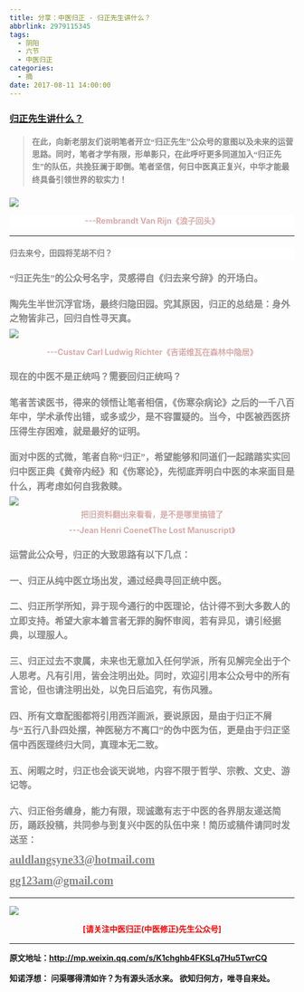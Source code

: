 ```yaml
---
title: 分享：中医归正 - 归正先生讲什么？
abbrlink: 2979115345
tags:
  - 阴阳
  - 六节
  - 中医归正
categories:
  - 摘
date: 2017-08-11 14:00:00
---
```

###  [归正先生讲什么？](http://mp.weixin.qq.com/s/K1chghb4FKSLq7Hu5TwrCQ "跳转至原文")

<div class="rich_media_content ">
                    <blockquote><p style="margin-top: 20px; margin-bottom: 20px;"><strong style="font-size: 14px; line-height: 1.6;"><span style="font-family: 仿宋; color: rgb(136, 136, 136);">在此，向新老朋友们说明笔者开立“归正先生”公众号的意图以及未来的运营思路。同时，笔者才学有限，形单影只，在此呼吁更多同道加入“归正先生”的队伍，共挽狂澜于即倒。笔者坚信，何日中医真正复兴，中华才能最终具备引领世界的软实力！</span></p></blockquote><p><img style="clear: both; display: block; margin:auto;" src="https://ws1.sinaimg.cn/large/8bf740e1gy1fihtl95euij20hs0ij7o2.jpg" data-ratio="1.0414438502673797" data-w="748" style="line-height: 1.6;"  /></p><p style="margin-top: 5px; margin-bottom: 5px; font-size: 16px; white-space: normal; max-width: 100%; min-height: 1em; color: rgb(62, 62, 62); text-align: center; box-sizing: border-box !important; word-wrap: break-word !important; background-color: rgb(255, 255, 255);"><span style="font-size: 14px; line-height: 22.399999618530273px; color: rgb(215, 171, 169);">---Rembrandt Van Rijn《浪子回头》</span></p><hr  /><p style="margin-top: 20px; margin-bottom: 20px; font-size: 16px; white-space: normal; max-width: 100%; min-height: 1em; color: rgb(62, 62, 62); text-align: left; box-sizing: border-box !important; word-wrap: break-word !important; background-color: rgb(255, 255, 255);"><strong style="line-height: 1.6;"><span style="max-width: 100%; line-height: 1.6; color: rgb(136, 136, 136); font-family: 仿宋; box-sizing: border-box !important; word-wrap: break-word !important;">归去来兮，田园将芜胡不归？</span></strong></p><p style="margin-top: 20px; margin-bottom: 20px;"><span style="color: rgb(136, 136, 136); font-family: 仿宋; font-size: 16px; line-height: 1.6; background-color: rgb(255, 255, 255);">“归正先生”的公众号名字，灵感得自《归去来兮辞》的开场白。</span></p><p style="margin-top: 20px; margin-bottom: 5px;"><span style="color: rgb(136, 136, 136); font-family: 仿宋; font-size: 16px; line-height: 1.6; background-color: rgb(255, 255, 255);">陶先生半世沉浮官场，最终归隐田园。究其原因，归正的总结是：<strong>身外之物皆非己，回归自性寻天真。</strong></span></p><p style="margin-top: 5px; margin-bottom: 5px;"><img style="clear: both; display: block; margin:auto;" src="https://ws1.sinaimg.cn/large/8bf740e1gy1fihtmdiz5xj20hs0a7499.jpg" data-ratio="0.5733333333333334" data-w="750" style="line-height: 1.6;"  /></p><p style="text-align: center;"><span style="color: rgb(215, 171, 169); font-size: 14px; line-height: 22.399999618530273px; text-align: center;  background-color: rgb(255, 255, 255);">---Custav Carl Ludwig Richter《吉诺维瓦在森林中隐居》</span></p><p style="margin-top: 20px; margin-bottom: 20px;"><span style="color: rgb(136, 136, 136); font-family: 仿宋; font-size: 16px; line-height: 1.6; background-color: rgb(255, 255, 255);"></span><span style="line-height: 1.6; color: rgb(136, 136, 136); font-family: 仿宋; font-size: 16px; background-color: rgb(255, 255, 255);">现在的中医不是正统吗？需要回归正统吗？</span></p><p style="margin-top: 20px; margin-bottom: 20px;"><strong><span style="line-height: 1.6; color: rgb(136, 136, 136); font-family: 仿宋; font-size: 16px; background-color: rgb(255, 255, 255);">笔者苦读医书，得来的领悟让笔者相信，《伤寒杂病论》之后的一千八百年中，学术承传出错，或多或少，是不容置疑的。</span></strong><span style="line-height: 1.6; color: rgb(136, 136, 136); font-family: 仿宋; font-size: 16px; background-color: rgb(255, 255, 255);">当今，中医被西医挤压得生存困难，就是最好的证明。</span></p><p style="margin-top: 20px; margin-bottom: 5px;"><strong><span style="line-height: 1.6; color: rgb(136, 136, 136); font-family: 仿宋; font-size: 16px; background-color: rgb(255, 255, 255);">面对中医的式微，笔者自称“归正”，希望能够和同道们一起踏踏实实回归中医正典《黄帝内经》和《伤寒论》，先彻底弄明白中医的本来面目是什么，再考虑如何自我救赎。</span></strong></p><p style="margin-top: 5px; margin-bottom: 5px;"><img style="clear: both; display: block; margin:auto;" src="https://ws1.sinaimg.cn/large/8bf740e1gy1fihtn0f9ubj20hs0ushdt.jpg" data-ratio="1.7306666666666666" data-w="750" style="line-height: 1.6;"  /></p><p style="margin-top: 5px; margin-bottom: 5px; text-align: center;"><span style="text-align: center;  color: rgb(215, 171, 169); font-size: 14px; line-height: 22.399999618530273px; background-color: rgb(255, 255, 255);">把旧资料翻出来看看，是不是哪里搞错了</span></p><p style="margin-top: 5px; margin-bottom: 5px; text-align: center;"><span style="text-align: center;  color: rgb(215, 171, 169); font-size: 14px; line-height: 22.399999618530273px; background-color: rgb(255, 255, 255);">---Jean Henri Coene《The Lost Manuscript》</span></p><p style="margin-top: 20px; margin-bottom: 5px; text-align: left;"><strong style="line-height: 1.6;"><span style="color: rgb(136, 136, 136); font-family: 仿宋; font-size: 16px; line-height: 1.6; background-color: rgb(255, 255, 255);">运营此公众号，归正的大致思路有以下几点：</span></strong></p><p style="margin-top: 20px; margin-bottom: 20px;"><strong><span style="color: rgb(136, 136, 136); font-family: 仿宋; font-size: 16px; line-height: 1.6; background-color: rgb(255, 255, 255);">一、归正</span></strong><span style="color: rgb(136, 136, 136); font-family: 仿宋; font-size: 16px; line-height: 1.6; background-color: rgb(255, 255, 255);"><strong>从纯中医立场出发，通过经典寻回正统中医。</strong></span></p><p style="margin-top: 20px; margin-bottom: 20px;"><strong><span style="color: rgb(136, 136, 136); font-family: 仿宋; font-size: 16px; line-height: 1.6; background-color: rgb(255, 255, 255);">二、</span></strong><span style="color: rgb(136, 136, 136); font-family: 仿宋; font-size: 16px; line-height: 1.6; background-color: rgb(255, 255, 255);"><strong>归正所学所知，异<span style="color: rgb(136, 136, 136); font-family: 仿宋; font-size: 16px;  background-color: rgb(255, 255, 255);">于现今通行的中医理论，</span>估计得不到大多数人的立即支持。</strong>希望大家本着言者无罪的胸怀审阅，若有异见，请引经据典，以理服人。</span></p><p style="margin-top: 20px; margin-bottom: 20px;"><strong><span style="color: rgb(136, 136, 136); font-family: 仿宋; font-size: 16px; line-height: 1.6; background-color: rgb(255, 255, 255);">三、</span></strong><span style="color: rgb(136, 136, 136); font-family: 仿宋; font-size: 16px; line-height: 1.6; background-color: rgb(255, 255, 255);"><strong>归正过去不隶属，未来也无意加入任何学派，所有见解完全出于个人思考。</strong>凡有引用，皆会注明出处。同时，欢迎引用本公众号中的所有言论，但也请注明出处，以免日后追究，有伤风雅。</span></p><p style="margin-top: 20px; margin-bottom: 20px;"><strong><span style="color: rgb(136, 136, 136); font-family: 仿宋; font-size: 16px; line-height: 1.6; background-color: rgb(255, 255, 255);">四、</span></strong><strong style="line-height: 1.6;"><span style="color: rgb(136, 136, 136); font-family: 仿宋; font-size: 16px; line-height: 1.6; background-color: rgb(255, 255, 255);">所有文章配图都将引用西洋画派，要说原因，是由于归正不屑与“五行八卦四处摆，神医秘方不离口”的伪中医为伍，更是由于<strong>归正坚信中西医理终归大同，真理本无二致。</strong></span></strong></p><p style="margin-top: 20px; margin-bottom: 20px;"><strong><span style="color: rgb(136, 136, 136); font-family: 仿宋; font-size: 16px; line-height: 1.6; background-color: rgb(255, 255, 255);">五、</span></strong><span style="color: rgb(136, 136, 136); font-family: 仿宋; font-size: 16px; line-height: 1.6; background-color: rgb(255, 255, 255);">闲暇之时，归正也会谈天说地，内容不限于哲学、宗教、文史、游记等。</span></p><p style="margin-top: 20px; margin-bottom: 5px;"><strong><span style="color: rgb(136, 136, 136); font-family: 仿宋; font-size: 16px; line-height: 1.6; background-color: rgb(255, 255, 255);">六、</span></strong><span style="color: rgb(136, 136, 136); font-family: 仿宋; font-size: 16px; line-height: 1.6; background-color: rgb(255, 255, 255);"><strong>归正俗务缠身，能力有限，现诚邀有志于中医的各界朋友递送简历，踊跃投稿，共同参与到复兴中医的队伍中来！简历或稿件请同时发送至：</strong></span></p><p style="margin-top: 5px; margin-bottom: 5px;"><strong><span style="color: rgb(136, 136, 136); font-family: 仿宋; font-size: 20px; line-height: 1.6; text-decoration: underline; background-color: rgb(255, 255, 255);">auldlangsyne33@hotmail.com</span></strong></p><p style="margin-top: 5px; margin-bottom: 5px;"><strong><span style="color: rgb(136, 136, 136); font-family: 仿宋; font-size: 20px; line-height: 1.6; text-decoration: underline; background-color: rgb(255, 255, 255);">gg123am@gmail.com</span></strong></p><hr  />
					<img style="clear: both; display: block; margin:auto;" src="https://ws1.sinaimg.cn/mw690/8bf740e1gy1fgqt1hfuomj20hs0bzmyp.jpg" /><p style="text-align: center; color: red">[请关注中医归正(中医修正)先生公众号]</p><hr />
                </div>


原文地址：http://mp.weixin.qq.com/s/K1chghb4FKSLq7Hu5TwrCQ


**知诺浮想：**
问渠哪得清如许？为有源头活水来。
欲知归何方，唯寻自来处。

